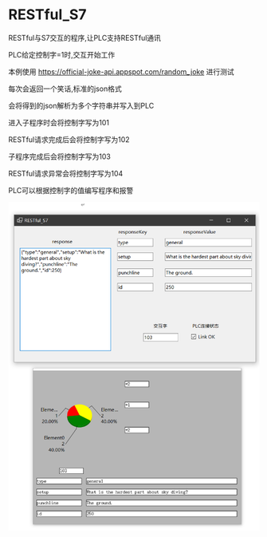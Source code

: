 # RESTful_S7
RESTful与S7交互的程序,让PLC支持RESTful通讯<br>

PLC给定控制字=1时,交互开始工作<br>

本例使用 https://official-joke-api.appspot.com/random_joke 进行测试<br>

每次会返回一个笑话,标准的json格式<br>

会将得到的json解析为多个字符串并写入到PLC<br>

进入子程序时会将控制字写为101<br>

RESTful请求完成后会将控制字写为102<br>

子程序完成后会将控制字写为103<br>

RESTful请求异常会将控制字写为104<br>

PLC可以根据控制字的值编写程序和报警<br>

![image](https://github.com/Amaury-GitHub/RESTful_S7/blob/main/README_IMG/IMG1.png)<br>

